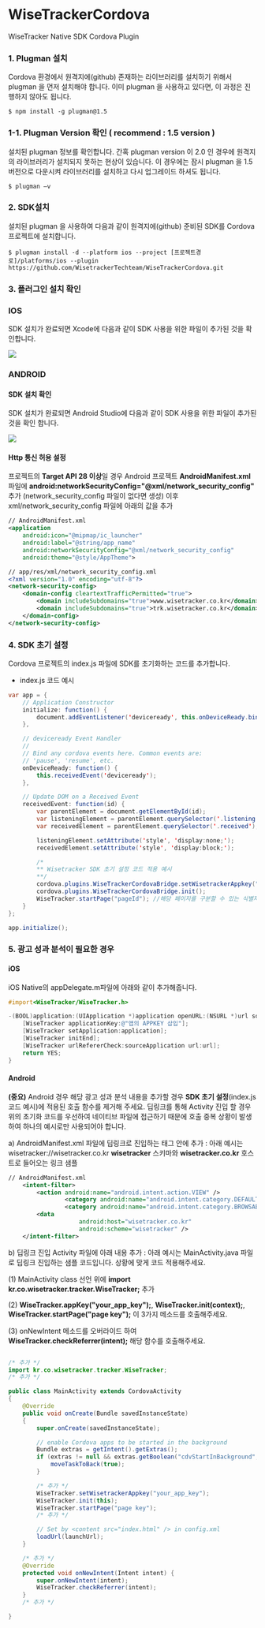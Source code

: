# WiseTrackerCordova
WiseTracker Native SDK Cordova Plugin

### 1. Plugman 설치
Cordova 환경에서 원격지에(github) 존재하는 라이브러리를 설치하기 위해서 plugman 을 먼저 설치해야 합니다. 이미 plugman 을 사용하고 있다면, 이 과정은 진행하지 않아도 됩니다.


```node
$ npm install -g plugman@1.5
```

### 1-1. Plugman Version 확인 ( recommend : 1.5 version ) 
설치된 plugman 정보를 확인합니다.
간혹 plugman version 이 2.0 인 경우에 원격지의 라이브러리가 설치되지 못하는 현상이 있습니다. 이 경우에는 잠시 plugman 을 1.5 버전으로 다운시켜 라이브러리를 설치하고 다시 업그레이드 하셔도 됩니다.

```node
$ plugman –v
```

### 2. SDK설치
설치된 plugman 을 사용하여 다음과 같이 원격지에(github) 준비된 SDK를 Cordova 프로젝트에 설치합니다.

```node
$ plugman install -d --platform ios --project [프로젝트경로]/platforms/ios --plugin https://github.com/WisetrackerTechteam/WiseTrackerCordova.git
```

### 3. 플러그인 설치 확인

### IOS

SDK 설치가 완료되면 Xcode에 다음과 같이 SDK 사용을 위한 파일이 추가된 것을 확인합니다.

![](http://www.wisetracker.co.kr/wp-content/uploads/2019/08/cordova_index.png)

### ANDROID

#### SDK 설치 확인
SDK 설치가 완료되면 Android Studio에 다음과 같이 SDK 사용을 위한 파일이 추가된 것을 확인 합니다.

![](http://www.wisetracker.co.kr/wp-content/uploads/2019/04/aos-cordova-addfile.jpg)

#### Http 통신 허용 설정
프로젝트의 **Target API 28 이상**일 경우 Android 프로젝트 **AndroidManifest.xml** 파일에 **android:networkSecurityConfig="@xml/network_security_config"** 추가 (network_security_config 파일이 없다면 생성) 이후 xml/network_security_config 파일에 아래의 값을 추가

```xml
// AndroidManifest.xml
<application
	android:icon="@mipmap/ic_launcher"
	android:label="@string/app_name"
	android:networkSecurityConfig="@xml/network_security_config"
	android:theme="@style/AppTheme">
```
	
```xml
// app/res/xml/network_security_config.xml
<?xml version="1.0" encoding="utf-8"?>
<network-security-config>
    <domain-config cleartextTrafficPermitted="true">
        <domain includeSubdomains="true">www.wisetracker.co.kr</domain>
        <domain includeSubdomains="true">trk.wisetracker.co.kr</domain>
    </domain-config>
</network-security-config>
```

### 4. SDK 초기 설정
Cordova 프로젝트의 index.js 파일에 SDK를 초기화하는 코드를 추가합니다.

- index.js 코드 예시

```java script
var app = {
    // Application Constructor
    initialize: function() {
        document.addEventListener('deviceready', this.onDeviceReady.bind(this), false);
    },

    // deviceready Event Handler
    //
    // Bind any cordova events here. Common events are:
    // 'pause', 'resume', etc.
    onDeviceReady: function() {
        this.receivedEvent('deviceready');
    },

    // Update DOM on a Received Event
    receivedEvent: function(id) {
        var parentElement = document.getElementById(id);
        var listeningElement = parentElement.querySelector('.listening');
        var receivedElement = parentElement.querySelector('.received');

        listeningElement.setAttribute('style', 'display:none;');
        receivedElement.setAttribute('style', 'display:block;');

		/*
		** Wisetracker SDK 초기 설정 코드 적용 예시 
		**/
		cordova.plugins.WiseTrackerCordovaBridge.setWisetrackerAppkey("제공받은 앱 인증키를 설정합니다.");
		cordova.plugins.WiseTrackerCordovaBridge.init(); 
		WiseTracker.startPage("pageId"); //해당 페이지를 구분할 수 있는 식별자(ex: pageUrl)
    }
};

app.initialize();
```

### 5. 광고 성과 분석이 필요한 경우

#### iOS
iOS Native의 appDelegate.m파일에 아래와 같이 추가해줍니다.


```Objective-C
#import<WiseTracker/WiseTracker.h>

-(BOOL)application:(UIApplication *)application openURL:(NSURL *)url sourceApplication:(NSString *)sourceApplication annotation:(id)annotation{
	[WiseTracker applicationKey:@"앱의 APPKEY 삽입"];
	[WiseTracker setApplication:application];
	[WiseTracker initEnd];
	[WiseTracker urlRefererCheck:sourceApplication url:url];
	return YES;
}
```

#### Android

**(중요)** Android 경우 해당 광고 성과 분석 내용을 추가할 경우 **SDK 초기 설정**(index.js 코드 예시)에 적용된 호출 함수를 제거해 주세요.
딥링크를 통해 Activity 진입 할 경우 위의 초기화 코드를 우선하여 네이티브 파일에 접근하기 때문에 호출 중복 상황이 발생하여 하나의 예시로만 사용되어야 합니다.

a) AndroidManifest.xml 파일에 딥링크로 진입하는 <activity></activity> 태그 안에 <intent-filter></intent-filter> 추가
: 아래 예시는 wisetracker://wisetracker.co.kr **wisetracker** 스키마와 **wisetracker.co.kr** 호스트로 들어오는 링크 샘플

```xml
// AndroidManifest.xml
	<intent-filter>
		<action android:name="android.intent.action.VIEW" />
                <category android:name="android.intent.category.DEFAULT" />
                <category android:name="android.intent.category.BROWSABLE" />
		<data
                    android:host="wisetracker.co.kr"
                    android:scheme="wisetracker" />
	</intent-filter>
```

b) 딥링크 진입 Activity 파일에 아래 내용 추가
: 아래 예시는 MainActivity.java 파일로 딥링크 진입하는 샘플 코드입니다. 상황에 맞게 코드 적용해주세요.

(1) MainActivity class 선언 위에 **import kr.co.wisetracker.tracker.WiseTracker;** 추가

(2) **WiseTracker.appKey("your_app_key");**, **WiseTracker.init(context);**, **WiseTracker.startPage("page key");**
이 3가지 메소드를 호출해주세요.

(3) onNewIntent 메소드를 오버라이드 하여 **WiseTracker.checkReferrer(intent);** 해당 함수를 호출해주세요.

```java

/* 추가 */
import kr.co.wisetracker.tracker.WiseTracker;
/* 추가 */

public class MainActivity extends CordovaActivity
{
    @Override
    public void onCreate(Bundle savedInstanceState)
    {
        super.onCreate(savedInstanceState);

        // enable Cordova apps to be started in the background
        Bundle extras = getIntent().getExtras();
        if (extras != null && extras.getBoolean("cdvStartInBackground", false)) {
            moveTaskToBack(true);
        }

        /* 추가 */
        WiseTracker.setWisetrackerAppkey("your_app_key");
        WiseTracker.init(this);
        WiseTracker.startPage("page key");
        /* 추가 */

        // Set by <content src="index.html" /> in config.xml
        loadUrl(launchUrl);
    }

    /* 추가 */
    @Override
    protected void onNewIntent(Intent intent) {
        super.onNewIntent(intent);
        WiseTracker.checkReferrer(intent);
    }
    /* 추가 */

}
```
